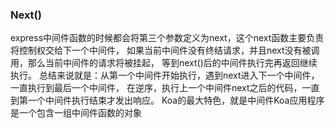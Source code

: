 ### Next()
express中间件函数的时候都会将第三个参数定义为next，这个next函数主要负责将控制权交给下一个中间件，
如果当前中间件没有终结请求，并且next没有被调用，那么当前中间件的请求将被挂起，
等到next()后的中间件执行完再返回继续执行。
总结来说就是：从第一个中间件开始执行，遇到next进入下一个中间件，一直执行到最后一个中间件，
在逆序，执行上一个中间件next之后的代码，一直到第一个中间件执行结束才发出响应。
Koa的最大特色，就是中间件Koa应用程序是一个包含一组中间件函数的对象